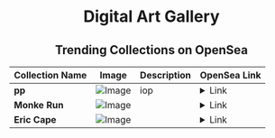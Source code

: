 <div align="center">

# Digital Art Gallery

## Trending Collections on OpenSea

| Collection Name                       | Image                                                                                     | Description                       | OpenSea Link                                                                                          |
|---------------------------------------|-------------------------------------------------------------------------------------------|-----------------------------------|--------------------------------------------------------------------------------------------------------|
| **pp** | ![Image](https://i.seadn.io/s/raw/files/be5a27ec75d1807d5bd5128e7c28c16e.png?w=500&auto=format?w=200&auto=format) | iop | <details><summary>Link</summary>[pp](https://opensea.io/collection/pp-148)</details> |
| **Monke Run** | ![Image](https://i.seadn.io/s/raw/files/34456cead6e828f1f66f837e121ad97d.gif?w=500&auto=format?w=200&auto=format) |  | <details><summary>Link</summary>[Monke Run](https://opensea.io/collection/monke-run)</details> |
| **Eric Cape** | ![Image](https://i.seadn.io/s/raw/files/dbb4d1c997c401d51a9c8f5643981f59.jpg?w=500&auto=format?w=200&auto=format) |  | <details><summary>Link</summary>[Eric Cape](https://opensea.io/collection/eric-cape)</details> |

</div>